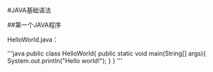 ﻿#JAVA基础语法

##第一个JAVA程序

HelloWorld.java：

'''java
public class HelloWorld{
public static void main(String[] args){
System.out.println("Hello world!");
}
}
'''
